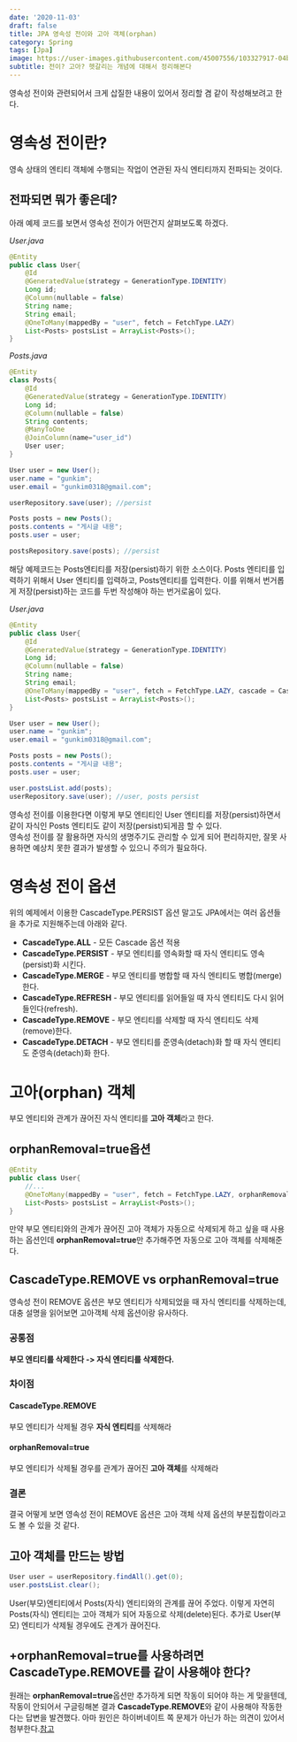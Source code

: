 ```yaml
---
date: '2020-11-03'
draft: false
title: JPA 영속성 전이와 고아 객체(orphan)
category: Spring
tags: [Jpa]
image: https://user-images.githubusercontent.com/45007556/103327917-04bf5880-4a9a-11eb-8610-c88a74f619bc.png
subtitle: 전이? 고아? 헷갈리는 개념에 대해서 정리해본다
---
```


영속성 전이와 관련되어서 크게 삽질한 내용이 있어서 정리할 겸 같이 작성해보려고 한다.

# 영속성 전이란?

영속 상태의 엔티티 객체에 수행되는 작업이 연관된 자식 엔티티까지 전파되는 것이다.

## 전파되면 뭐가 좋은데?

아래 예제 코드를 보면서 영속성 전이가 어떤건지 살펴보도록 하겠다.

_User.java_

```java
@Entity
public class User{
    @Id
    @GeneratedValue(strategy = GenerationType.IDENTITY)
    Long id;
    @Column(nullable = false)
    String name;
    String email;
    @OneToMany(mappedBy = "user", fetch = FetchType.LAZY)
    List<Posts> postsList = ArrayList<Posts>();
}
```

_Posts.java_

```java
@Entity
class Posts{
    @Id
    @GeneratedValue(strategy = GenerationType.IDENTITY)
    Long id;
    @Column(nullable = false)
    String contents;
    @ManyToOne
    @JoinColumn(name="user_id")
    User user;
}
```

```java
User user = new User();
user.name = "gunkim";
user.email = "gunkim0318@gmail.com";

userRepository.save(user); //persist

Posts posts = new Posts();
posts.contents = "게시글 내용";
posts.user = user;

postsRepository.save(posts); //persist
```

해당 예제코드는 Posts엔티티를 저장(persist)하기 위한 소스이다. Posts 엔티티를 입력하기 위해서 User 엔티티를 입력하고, Posts엔티티를 입력한다.
이를 위해서 번거롭게 저장(persist)하는 코드를 두번 작성해야 하는 번거로움이 있다.

_User.java_

```java
@Entity
public class User{
    @Id
    @GeneratedValue(strategy = GenerationType.IDENTITY)
    Long id;
    @Column(nullable = false)
    String name;
    String email;
    @OneToMany(mappedBy = "user", fetch = FetchType.LAZY, cascade = CascadeType.PERSIST)
    List<Posts> postsList = ArrayList<Posts>();
}
```

```java
User user = new User();
user.name = "gunkim";
user.email = "gunkim0318@gmail.com";

Posts posts = new Posts();
posts.contents = "게시글 내용";
posts.user = user;

user.postsList.add(posts);
userRepository.save(user); //user, posts persist
```

영속성 전이를 이용한다면 이렇게 부모 엔티티인 User 엔티티를 저장(persist)하면서 같이 자식인 Posts 엔티티도 같이 저장(persist)되게끔 할 수 있다.  
영속성 전이를 잘 활용하면 자식의 생명주기도 관리할 수 있게 되어 편리하지만, 잘못 사용하면 예상치 못한 결과가 발생할 수 있으니 주의가 필요하다.

# 영속성 전이 옵션

위의 예제에서 이용한 CascadeType.PERSIST 옵션 말고도 JPA에서는 여러 옵션들을 추가로 지원해주는데 아래와 같다.

- **CascadeType.ALL** - 모든 Cascade 옵션 적용
- **CascadeType.PERSIST** - 부모 엔티티를 영속화할 때 자식 엔티티도 영속(persist)화 시킨다.
- **CascadeType.MERGE** - 부모 엔티티를 병합할 때 자식 엔티티도 병합(merge)한다.
- **CascadeType.REFRESH** - 부모 엔티티를 읽어들일 때 자식 엔티티도 다시 읽어들인다(refresh).
- **CascadeType.REMOVE** - 부모 엔티티를 삭제할 때 자식 엔티티도 삭제(remove)한다.
- **CascadeType.DETACH** - 부모 엔티티를 준영속(detach)화 할 때 자식 엔티티도 준영속(detach)화 한다.

# 고아(orphan) 객체

부모 엔티티와 관계가 끊어진 자식 엔티티를 **고아 객체**라고 한다.

## **orphanRemoval=true**옵션

```java
@Entity
public class User{
    //...
    @OneToMany(mappedBy = "user", fetch = FetchType.LAZY, orphanRemoval=true)
    List<Posts> postsList = ArrayList<Posts>();
}
```

만약 부모 엔티티와의 관계가 끊어진 고아 객체가 자동으로 삭제되게 하고 싶을 때 사용하는 옵션인데 **orphanRemoval=true**만 추가해주면 자동으로 고아 객체를 삭제해준다.

## CascadeType.REMOVE vs orphanRemoval=true

영속성 전이 REMOVE 옵션은 부모 엔티티가 삭제되었을 때 자식 엔티티를 삭제하는데, 대충 설명을 읽어보면 고아객체 삭제 옵션이랑 유사하다.

### 공통점

**부모 엔티티를 삭제한다 -> 자식 엔티티를 삭제한다.**

### 차이점

#### CascadeType.REMOVE

부모 엔티티가 삭제될 경우 **자식 엔티티**를 삭제해라

#### orphanRemoval=true

부모 엔티티가 삭제될 경우를 관계가 끊어진 **고아 객체**를 삭제해라

### 결론

결국 어떻게 보면 영속성 전이 REMOVE 옵션은 고아 객체 삭제 옵션의 부분집합이라고도 볼 수 있을 것 같다.

## 고아 객체를 만드는 방법

```java
User user = userRepository.findAll().get(0);
user.postsList.clear();
```

User(부모)엔티티에서 Posts(자식) 엔티티와의 관계를 끊어 주었다. 이렇게 자연히 Posts(자식) 엔티티는 고아 객체가 되어 자동으로 삭제(delete)된다. 추가로 User(부모) 엔티티가 삭제될 경우에도 관계가 끊어진다.

## +**orphanRemoval=true**를 사용하려면 CascadeType.REMOVE를 같이 사용해야 한다?

원래는 **orphanRemoval=true**옵션만 추가하게 되면 작동이 되어야 하는 게 맞을텐데, 작동이 안되어서 구글링해본 결과 **CascadeType.REMOVE**와 같이 사용해야 작동한다는 답변을 발견했다. 아마 원인은 하이버네이트 쪽 문제가 아닌가 하는 의견이 있어서 첨부한다.[참고](https://github.com/mjung1798/Jyami-Java-Lab/issues/1)
